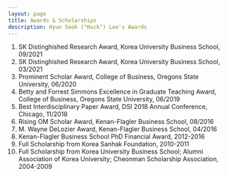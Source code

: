 ```yaml
---
layout: page
title: Awards & Scholarships
description: Hyun Seok ("Huck") Lee's Awards
---
```



<!-- ### <u>Awards </u>-->
1. SK Distinghished Research Award, Korea University Business School, 09/2021
2. SK Distinghished Research Award, Korea University Business School, 03/2021
3. Prominent Scholar Award, College of Business, Oregons State University, 06/2020
4. Betty and Forrest Simmons Excellence in Graduate Teaching Award, College of Business, Oregons State University, 06/2019
5. Best Interdisciplinary Paper Award, DSI 2018 Annual Conference, Chicago, 11/2018
6. Rising OM Scholar Award, Kenan-Flagler Business School, 08/2016
7. M. Wayne DeLozier Award, Kenan-Flagler Business School, 04/2016
8. Kenan-Flagler Business School PhD Financial Award, 2012-2016
9. Full Scholarship from Korea Sanhak Foundation, 2010-2011
10. Full Scholarship from Korea University Business School; Alumni Association of Korea University; Cheonman Scholarship Association, 2004-2009

<!-- 
[click here for the most recent version of the paper]({{ BASE_PATH}}/pages/working_papers/sample-working-paper.pdf)
-->

<!-- Note: this is how to write a comment in HTML. Everything in here won't show up on your webpage.-->

<!--
To increase the size of the title, use fewer # in front of the paper title.
To decrease the size of the title, use more #. 
To remove the italics, remove the * before and after the description
To remove the underline from the title, remove the <u> tags (<u> and </u>)
-->
